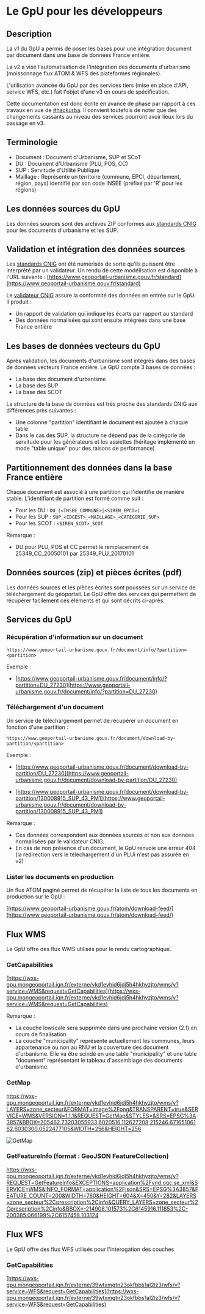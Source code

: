 # Le GpU pour les développeurs

## Description

La v1 du GpU a permis de poser les bases pour une intégration document par document dans une base de données France entière.

La v2 a visé l'automatisation de l'intégration des documents d'urbanisme (moissonnage flux ATOM & WFS des plateformes régionales).

L'utilisation avancée du GpU par des services tiers (mise en place d'API, service WFS, etc.) fait l'objet d'une v3 en cours de spécification.

Cette documentation est donc écrite en avance de phase par rapport à ces travaux en vue de [#hackurba](https://twitter.com/hashtag/hackurba?lang=fr). Il convient toutefois de noter que des changements cassants au niveau des services pourront avoir lieux lors du passage en v3.


## Terminologie

* Document : Document d'Urbanisme, SUP et SCoT
* DU : Document d'Urbanisme (PLU, POS, CC)
* SUP : Servitude d'Utilité Publique
* Maillage : Représente un territoire (commune, EPCI, département, région, pays) identifié par son code INSEE (préfixé par 'R' pour les régions)


## Les données sources du GpU

Les données sources sont des archives ZIP conformes aux [standards CNIG](http://cnig.gouv.fr/?page_id=2732) pour les documents d'urbanisme et les SUP.


## Validation et intégration des données sources

Les [standards CNIG](http://cnig.gouv.fr/?page_id=2732) ont été numérisés de sorte qu'ils puissent être interprété par un validateur. Un rendu de cette modélisation est disponible à l'URL suivante : [https://www.geoportail-urbanisme.gouv.fr/standard](https://www.geoportail-urbanisme.gouv.fr/standard)

Le [validateur CNIG](https://github.com/IGNF/validator) assure la conformité des données en entrée sur le GpU. Il produit :

* Un rapport de validation qui indique les écarts par rapport au standard
* Des données normalisées qui sont ensuite intégrées dans une base France entière

## Les bases de données vecteurs du GpU

Après validation, les documents d'urbanisme sont intégrés dans des bases de données vecteurs France entière. Le GpU compte 3 bases de données :

* La base des document d'urbanisme
* La base des SUP
* La base des SCOT

La structure de la base de données est très proche des standards CNIG aux différences près suivantes :

* Une colonne "partition" identifiant le document est ajoutée à chaque table
* Dans le cas des SUP, la structure ne dépend pas de la catégorie de servitude pour les générateurs et les assiettes (héritage implémenté en mode "table unique" pour des raisons de performance)

## Partitionnement des données dans la base France entière

Chaque document est associé à une partition qui l'identifie de manière stable. L'identifiant de partition est formé comme suit :

* Pour les DU : ```DU_(<INSEE_COMMUNE>|<SIREN_EPCI>)```
* Pour les SUP : ```SUP_<IDGEST>_<MAILLAGE>_<CATEGORIE_SUP>```
* Pour les SCOT : ```<SIREN_SCOT>_SCOT```

Remarque :

* DU pour PLU, POS et CC permet le remplacement de 25349_CC_20050101 par 25349_PLU_20170101


## Données sources (zip) et pièces écrites (pdf)

Les données sources et les pièces écrites sont poussées sur un service de téléchargement du géoportail. Le GpU offre des services qui permettent de récupérer facilement ces éléments et qui sont décrits ci-après.


## Services du GpU

### Récupération d'information sur un document

```
https://www.geoportail-urbanisme.gouv.fr/document/info/?partition=<partition>
```

Exemple :

* [https://www.geoportail-urbanisme.gouv.fr/document/info/?partition=DU_27230](https://www.geoportail-urbanisme.gouv.fr/document/info/?partition=DU_27230)

### Téléchargement d'un document

Un service de téléchargement permet de récupérer un document en fonction d'une partition :

```
https://www.geoportail-urbanisme.gouv.fr/document/download-by-partition/<partition>
```

Exemple :

* [https://www.geoportail-urbanisme.gouv.fr/document/download-by-partition/DU_27230](https://www.geoportail-urbanisme.gouv.fr/document/download-by-partition/DU_27230)

* [https://www.geoportail-urbanisme.gouv.fr/document/download-by-partition/130008915_SUP_43_PM1](https://www.geoportail-urbanisme.gouv.fr/document/download-by-partition/130008915_SUP_43_PM1)

Remarque :

* Ces données correspondent aux données sources et non aux données normalisées par le validateur CNIG.
* En cas de non présence d'un document, le GpU renvoie une erreur 404 (la redirection vers le téléchargement d'un PLUi n'est pas assurée en v2)


### Lister les documents en production

Un flux ATOM paginé permet de récupérer la liste de tous les documents en production sur le GpU :

[https://www.geoportail-urbanisme.gouv.fr/atom/download-feed/](https://www.geoportail-urbanisme.gouv.fr/atom/download-feed/)



## Flux WMS

Le GpU offre des flux WMS utilisés pour le rendu cartographique.

### GetCapabilities

[https://wxs-gpu.mongeoportail.ign.fr/externe/vkd1evhid6jdj5h4hkhyzjto/wms/v?service=WMS&request=GetCapabilities](https://wxs-gpu.mongeoportail.ign.fr/externe/vkd1evhid6jdj5h4hkhyzjto/wms/v?service=WMS&request=GetCapabilities)

Remarque :

* La couche lowscale sera supprimée dans une prochaine version (2.1) en cours de finalisation
* La couche "municipality" représente actuellement les communes, leurs appartenance ou non au RNU et la couverture des document d'urbanisme. Elle va être scindé en une table "municipality" et une table "document" représentant le tableau d'assemblage des documents d'urbanisme.


### GetMap

https://wxs-gpu.mongeoportail.ign.fr/externe/vkd1evhid6jdj5h4hkhyzjto/wms/v?LAYERS=zone_secteur&FORMAT=image%2Fpng&TRANSPARENT=true&SERVICE=WMS&VERSION=1.1.1&REQUEST=GetMap&STYLES=&SRS=EPSG%3A3857&BBOX=205462.73203055933,6020516.112627208,215246.67165106162,6030300.0522477105&WIDTH=256&HEIGHT=256

![GetMap](https://wxs-gpu.mongeoportail.ign.fr/externe/vkd1evhid6jdj5h4hkhyzjto/wms/v?LAYERS=zone_secteur&FORMAT=image%2Fpng&TRANSPARENT=true&SERVICE=WMS&VERSION=1.1.1&REQUEST=GetMap&STYLES=&SRS=EPSG%3A3857&BBOX=205462.73203055933,6020516.112627208,215246.67165106162,6030300.0522477105&WIDTH=256&HEIGHT=256)


### GetFeatureInfo (format : GeoJSON FeatureCollection)

https://wxs-gpu.mongeoportail.ign.fr/externe/vkd1evhid6jdj5h4hkhyzjto/wms/v?REQUEST=GetFeatureInfo&EXCEPTIONS=application%2Fvnd.ogc.se_xml&SERVICE=WMS&INFO_FORMAT=application%2Fjson&SRS=EPSG%3A3857&FEATURE_COUNT=200&WIDTH=760&HEIGHT=604&X=450&Y=282&LAYERS=zone_secteur%2Cprescription%2Cinfo&QUERY_LAYERS=zone_secteur%2Cprescription%2Cinfo&BBOX=-214908.101573%2C6145916.111853%2C-200385.066199%2C6157458.103124



## Flux WFS

Le GpU offre des flux WFS utilisés pour l'interogation des couches

### GetCapabilities

[https://wxs-gpu.mongeoportail.ign.fr/externe/39wtxmgtn23okfbbs1al2lz3/wfs/v?service=WFS&request=GetCapabilities](https://wxs-gpu.mongeoportail.ign.fr/externe/39wtxmgtn23okfbbs1al2lz3/wfs/v?service=WFS&request=GetCapabilities)





